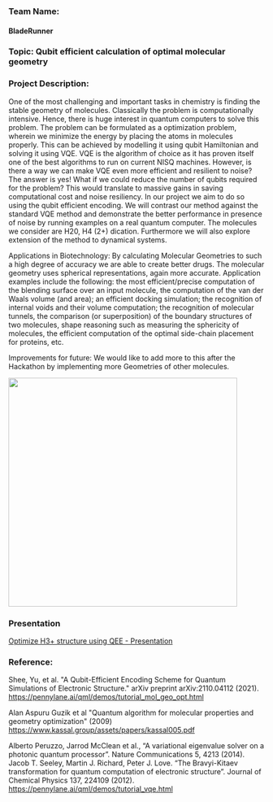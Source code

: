 ### Team Name: 
#### BladeRunner

### Topic: Qubit efficient calculation of optimal molecular geometry

### Project Description:

One of the most challenging and important tasks in chemistry is finding the stable geometry of molecules. Classically the problem is computationally intensive. Hence, there is huge interest in quantum computers to solve this problem. The problem can be formulated as a optimization problem, wherein we minimize the energy by placing the atoms in molecules properly. This can be achieved by modelling it using qubit Hamiltonian and solving it using VQE. VQE is the algorithm of choice as it has proven itself one of the best algorithms to run on current NISQ machines. However, is there a way we can make VQE even more efficient and resilient to noise?
The answer is yes! What if we could reduce the number of qubits required for the problem? This would translate to massive gains in saving computational cost and noise resiliency. In our project we aim to do so using the qubit efficient encoding. We will contrast our method against the standard VQE method and demonstrate the better performance in presence of noise by running examples on a real quantum computer. The molecules we consider are H20, H4 (2+) dication. Furthermore we will also explore extension of the method to dynamical systems.



Applications in Biotechnology: By calculating Molecular Geometries to such a high degree of accuracy we are able to create better drugs. The molecular geometry uses spherical representations, again more accurate. Application examples include the following: the most efficient/precise computation of the blending surface over an input molecule, the computation of the van der Waals volume (and area); an efficient docking simulation; the recognition of internal voids and their volume computation; the recognition of molecular tunnels, the comparison (or superposition) of the boundary structures of two molecules, shape reasoning such as measuring the sphericity of molecules, the efficient computation of the optimal side-chain placement for proteins, etc.

Improvements for future: We would like to add more to this after the Hackathon by implementing more Geometries of other molecules.

<img src="https://user-images.githubusercontent.com/33207831/155512375-9d3f18c8-b9ba-45ac-aba6-2073a1b62caa.png" width="450">

### Presentation

[Optimize H3+ structure using QEE - Presentation](https://docs.google.com/presentation/d/1lKY0P5rQSDCLQkPKvkeHMzE5Hakn4-2rP0qmInWVTkc/edit?usp=sharing)

### Reference:

Shee, Yu, et al. "A Qubit-Efficient Encoding Scheme for Quantum Simulations of Electronic Structure." arXiv preprint arXiv:2110.04112 (2021).
https://pennylane.ai/qml/demos/tutorial_mol_geo_opt.html 

Alan Aspuru Guzik et al "Quantum algorithm for molecular properties and geometry optimization" (2009)
https://www.kassal.group/assets/papers/kassal005.pdf

Alberto Peruzzo, Jarrod McClean et al., “A variational eigenvalue solver on a photonic quantum processor”. Nature Communications 5, 4213 (2014).
Jacob T. Seeley, Martin J. Richard, Peter J. Love. “The Bravyi-Kitaev transformation for quantum computation of electronic structure”. Journal of Chemical Physics 137, 224109 (2012).
https://pennylane.ai/qml/demos/tutorial_vqe.html
